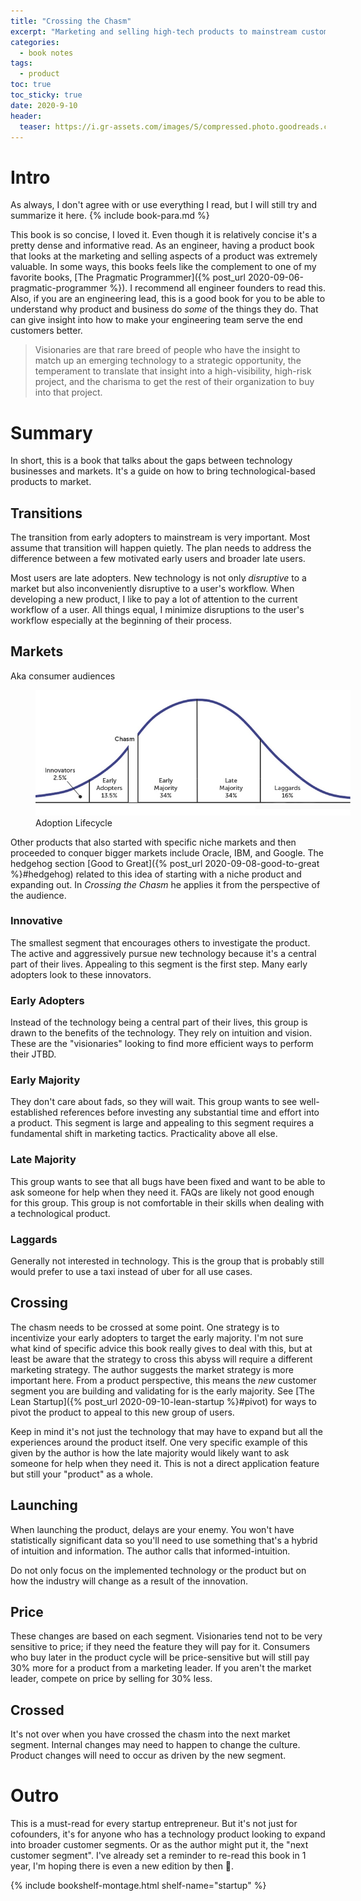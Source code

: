 ```yaml
---
title: "Crossing the Chasm" 
excerpt: "Marketing and selling high-tech products to mainstream customers."
categories:
  - book notes
tags:
  - product
toc: true
toc_sticky: true
date: 2020-9-10
header:
  teaser: https://i.gr-assets.com/images/S/compressed.photo.goodreads.com/books/1421709292l/61329.jpg
---
```

# Intro
As always, I don't agree with or use everything I read, but I will still try and
summarize it here. {% include book-para.md %}

This book is so concise, I loved it. Even though it is relatively concise
it's a pretty dense and informative read. As an engineer, having a product book
that looks at the marketing and selling aspects of a product was extremely
valuable. In some ways, this books feels like the complement to one of my
favorite books, [The Pragmatic Programmer]({% post_url
2020-09-06-pragmatic-programmer %}). I recommend all engineer founders to read
this. Also, if you are an engineering lead, this is a good book for you
to be able to understand why product and business do *some* of the things they
do. That can give insight into how to make your engineering team serve the end
customers better.

> Visionaries are that rare breed of people who have the insight to match up an emerging technology to a strategic opportunity, the temperament to translate that insight into a high-visibility, high-risk project, and the charisma to get the rest of their organization to buy into that project.

# Summary
In short, this is a book that talks about the gaps between technology businesses
and markets. It's a guide on how to bring technological-based products to market.

## Transitions
The transition from early adopters to mainstream is very important. Most assume
that transition will happen quietly. The plan needs to address the difference
between a few motivated early users and broader late users.

Most users are late adopters. New technology is not only *disruptive* to a
market but also inconveniently disruptive to a user's workflow. When developing
a new product, I like to pay a lot of attention to the current workflow of a
user. All things equal, I minimize disruptions to the user's workflow especially
at the beginning of their process.

## Markets
Aka consumer audiences
<figure style='width: 100%' class='align-center'>
  <a href='/assets/posts/unsorted/chasm-markets.jpeg'><img src='/assets/posts/unsorted/chasm-markets.jpeg'></a>
  <figcaption>Adoption Lifecycle</figcaption>
</figure>

Other products that also started with specific niche markets and then proceeded
to conquer bigger markets include Oracle, IBM, and Google. The hedgehog section
[Good to Great]({% post_url 2020-09-08-good-to-great %}#hedgehog) related to
this idea of starting with a niche product and expanding out. In *Crossing the
Chasm* he applies it from the perspective of the audience.


### Innovative
The smallest segment that encourages others to investigate the product. The active
and aggressively pursue new technology because it's a central part of their
lives. Appealing to this segment is the first step. Many early adopters look to
these innovators.

### Early Adopters
Instead of the technology being a central part of their lives, this group is
drawn to the benefits of the technology. They rely on intuition and vision.
These are the "visionaries" looking to find more efficient ways to perform their
JTBD.

### Early Majority
They don't care about fads, so they will wait. This group wants to see well-established references before investing any substantial time and effort into a
product. This segment is large and appealing to this segment requires a
fundamental shift in marketing tactics. Practicality above all else.

### Late Majority
This group wants to see that all bugs have been fixed and want to be able to ask
someone for help when they need it. FAQs are likely not good enough for this
group. This group is not comfortable in their skills when dealing with a
technological product.

### Laggards
Generally not interested in technology. This is the group that is probably still
would prefer to use a taxi instead of uber for all use cases.

## Crossing
The chasm needs to be crossed at some point. One strategy is to incentivize your
early adopters to target the early majority. I'm not sure what kind of specific
advice this book really gives to deal with this, but at least be aware that the
strategy to cross this abyss will require a different marketing strategy. The
author suggests the market strategy is more important here. From a product
perspective, this means the *new* customer segment you are building and
validating for is the early majority. See [The Lean Startup]({% post_url
2020-09-10-lean-startup %}#pivot) for ways to pivot the product to
appeal to this new group of users.

Keep in mind it's not just the technology that may have to expand but all the experiences around the product itself. One very specific example of this
given by the author is how the late majority would likely want to ask someone
for help when they need it. This is not a direct application feature but still your
"product" as a whole.

## Launching
When launching the product, delays are your enemy. You won't have statistically
significant data so you'll need to use something that's a hybrid of intuition
and information. The author calls that informed-intuition.

Do not only focus on the implemented technology or the product but on how the
industry will change as a result of the innovation.

## Price
These changes are based on each segment. Visionaries tend not to be very sensitive to
price; if they need the feature they will pay for it. Consumers who buy later in
the product cycle will be price-sensitive but will still pay 30% more for a
product from a marketing leader. If you aren't the market leader, compete on
price by selling for 30% less.

## Crossed
It's not over when you have crossed the chasm into the next market segment.
Internal changes may need to happen to change the culture. Product changes will
need to occur as driven by the new segment. 

# Outro
This is a must-read for every startup entrepreneur. But it's not just for
cofounders, it's for anyone who has a technology product looking to expand into broader
customer segments. Or as the author might put it, the "next customer segment".
I've already set a reminder to re-read this book in 1 year, I'm hoping there is
even a new edition by then 🤞.

{% include bookshelf-montage.html shelf-name="startup" %}